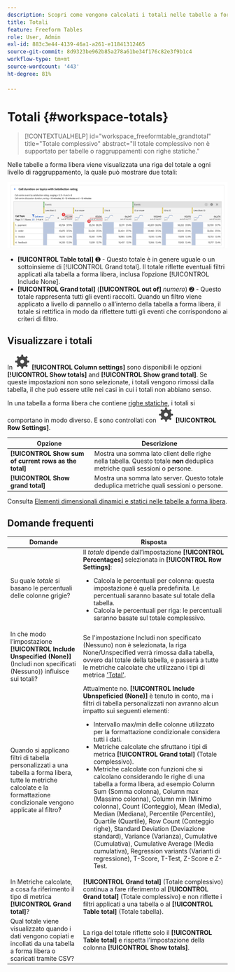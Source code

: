 ```yaml
---
description: Scopri come vengono calcolati i totali nelle tabelle a forma libera in Analysis Workspace.
title: Totali
feature: Freeform Tables
role: User, Admin
exl-id: 883c3e44-4139-46a1-a261-e11841312465
source-git-commit: 8d9323be962b85a278a61be34f176c82e3f9b1c4
workflow-type: tm+mt
source-wordcount: '443'
ht-degree: 81%

---
```


# Totali {#workspace-totals}

>[!CONTEXTUALHELP]
>id="workspace_freeformtable_grandtotal"
>title="Totale complessivo"
>abstract="Il totale complessivo non è supportato per tabelle o raggruppamenti con righe statiche."

Nelle tabelle a forma libera viene visualizzata una riga del totale a ogni livello di raggruppamento, la quale può mostrare due totali:

![Tabella a forma libera che evidenzia il totale complessivo e il totale della tabella.](assets/total-row.png)

* **[!UICONTROL Table total]** ➊ - Questo totale è in genere uguale o un sottoinsieme di [!UICONTROL Grand total]. Il totale riflette eventuali filtri applicati alla tabella a forma libera, inclusa l’opzione [!UICONTROL Include None].
* **[!UICONTROL Grand total]** (**[!UICONTROL out of]** *numero*) ➋ - Questo totale rappresenta tutti gli eventi raccolti. Quando un filtro viene applicato a livello di pannello o all’interno della tabella a forma libera, il totale si rettifica in modo da riflettere tutti gli eventi che corrispondono ai criteri di filtro.




## Visualizzare i totali

In ![Impostazioni](/help/assets/icons/Setting.svg) **[!UICONTROL Column settings]** sono disponibili le opzioni **[!UICONTROL Show totals]** and **[!UICONTROL Show grand total]**. Se queste impostazioni non sono selezionate, i totali vengono rimossi dalla tabella, il che può essere utile nei casi in cui i totali non abbiano senso.


In una tabella a forma libera che contiene [righe statiche](/help/analyze/analysis-workspace/visualizations/freeform-table/column-row-settings/manual-vs-dynamic-rows.md), i totali si comportano in modo diverso. E sono controllati con ![Impostazione](/help/assets/icons/Setting.svg) **[!UICONTROL Row Settings]**.

| Opzione | Descrizione |
|---|---|
| **[!UICONTROL Show sum of current rows as the total]** | Mostra una somma lato client delle righe nella tabella. Questo totale **non** deduplica metriche quali sessioni o persone. |
| **[!UICONTROL Show grand total]** | Mostra una somma lato server. Questo totale deduplica metriche quali sessioni o persone. |

Consulta [Elementi dimensionali dinamici e statici nelle tabelle a forma libera](column-row-settings/manual-vs-dynamic-rows.md).


## Domande frequenti

| Domande | Risposta |
|---|---|
| Su quale *totale* si basano le percentuali delle colonne grigie? | Il *totale* dipende dall’impostazione **[!UICONTROL Percentages]** selezionata in **[!UICONTROL Row Settings]**:<ul><li>Calcola le percentuali per colonna: questa impostazione è quella predefinita. Le percentuali saranno basate sul totale della tabella.</li><li>Calcola le percentuali per riga: le percentuali saranno basate sul totale complessivo.</li></ul> |
| In che modo l’impostazione **[!UICONTROL Include Unspecified (None)]** (Includi non specificati (Nessuno)) influisce sui totali? | Se l&#39;impostazione Includi non specificato (Nessuno) non è selezionata, la riga None/Unspecified verrà rimossa dalla tabella, ovvero dal totale della tabella, e passerà a tutte le metriche calcolate che utilizzano i tipi di metrica [&#39;Total&#39;](/help/components/c-calcmetrics/c-workflow/cm-workflow/c-build-metrics/m-metric-type-alloc.md). |
| Quando si applicano filtri di tabella personalizzati a una tabella a forma libera, tutte le metriche calcolate e la formattazione condizionale vengono applicate al filtro? | Attualmente no. **[!UICONTROL Include Ubnspeficied (None)]** è tenuto in conto, ma i filtri di tabella personalizzati non avranno alcun impatto sui seguenti elementi:<ul><li>Intervallo max/min delle colonne utilizzato per la formattazione condizionale considera tutti i dati.</li><li>Metriche calcolate che sfruttano i tipi di metrica **[!UICONTROL Grand total]** (Totale complessivo).</li><li>Metriche calcolate con funzioni che si calcolano considerando le righe di una tabella a forma libera, ad esempio Column Sum (Somma colonna), Column max (Massimo colonna), Column min (Minimo colonna), Count (Conteggio), Mean (Media), Median (Mediana), Percentile (Percentile), Quartile (Quartile), Row Count (Conteggio righe), Standard Deviation (Deviazione standard), Variance (Varianza), Cumulative (Cumulativa), Cumulative Average (Media cumulativa), Regression variants (Varianti di regressione), T-Score, T-Test, Z-Score e Z-Test.</li></ul> |
| In Metriche calcolate, a cosa fa riferimento il tipo di metrica **[!UICONTROL Grand total]**? | **[!UICONTROL Grand total]** (Totale complessivo) continua a fare riferimento al **[!UICONTROL Grand total]** (Totale complessivo) e non riflette i filtri applicati a una tabella o al **[!UICONTROL Table total]** (Totale tabella). |
| Qual totale viene visualizzato quando i dati vengono copiati e incollati da una tabella a forma libera o scaricati tramite CSV? | La riga del totale riflette solo il **[!UICONTROL Table total]** e rispetta l’impostazione della colonna **[!UICONTROL Show totals]**. |
